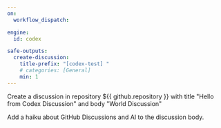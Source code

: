 ```yaml
---
on:
  workflow_dispatch:

engine: 
  id: codex

safe-outputs:
  create-discussion:
    title-prefix: "[codex-test] "
    # categories: [General]
    min: 1
---
```


Create a discussion in repository ${{ github.repository }} with title "Hello from Codex Discussion" and body "World Discussion"

Add a haiku about GitHub Discussions and AI to the discussion body.